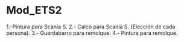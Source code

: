 # Mod_ETS2
1.-Pintura para Scania S. 2.- Calco para Scania S. (Elección de cada persona).  3.- Guardabarro para remolque.  4.- Pintura para remolque.
